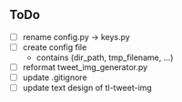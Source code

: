 ## ToDo
- [ ] rename config.py -> keys.py
- [ ] create config file
  - contains (dir_path, tmp_filename, ...)
- [ ] reformat tweet_img_generator.py
- [ ] update .gitignore
- [ ] update text design of tl-tweet-img
